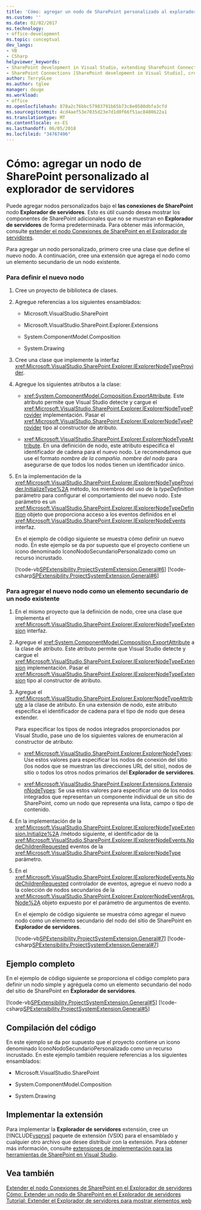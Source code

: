 ```yaml
---
title: 'Cómo: agregar un nodo de SharePoint personalizado al explorador de servidores | Documentos de Microsoft'
ms.custom: ''
ms.date: 02/02/2017
ms.technology:
- office-development
ms.topic: conceptual
dev_langs:
- VB
- CSharp
helpviewer_keywords:
- SharePoint development in Visual Studio, extending SharePoint Connections node in Server Explorer
- SharePoint Connections [SharePoint development in Visual Studio], creating a new node type
author: TerryGLee
ms.author: tglee
manager: douge
ms.workload:
- office
ms.openlocfilehash: 878a2c76bbc57983791b65b73c8e0580dbfa3cfd
ms.sourcegitcommit: 4cd4aef53e7035d23e7d1d0f66f51ac8480622a1
ms.translationtype: MT
ms.contentlocale: es-ES
ms.lasthandoff: 06/05/2018
ms.locfileid: "34767496"
---
```

# <a name="how-to-add-a-custom-sharepoint-node-to-server-explorer"></a>Cómo: agregar un nodo de SharePoint personalizado al explorador de servidores
  Puede agregar nodos personalizados bajo el **las conexiones de SharePoint** nodo **Explorador de servidores**. Esto es útil cuando desea mostrar los componentes de SharePoint adicionales que no se muestran en **Explorador de servidores** de forma predeterminada. Para obtener más información, consulte [extender el nodo Conexiones de SharePoint en el Explorador de servidores](../sharepoint/extending-the-sharepoint-connections-node-in-server-explorer.md).  
  
 Para agregar un nodo personalizado, primero cree una clase que define el nuevo nodo. A continuación, cree una extensión que agrega el nodo como un elemento secundario de un nodo existente.  
  
### <a name="to-define-the-new-node"></a>Para definir el nuevo nodo  
  
1.  Cree un proyecto de biblioteca de clases.  
  
2.  Agregue referencias a los siguientes ensamblados:  
  
    -   Microsoft.VisualStudio.SharePoint  
  
    -   Microsoft.VisualStudio.SharePoint.Explorer.Extensions  
  
    -   System.ComponentModel.Composition  
  
    -   System.Drawing  
  
3.  Cree una clase que implemente la interfaz <xref:Microsoft.VisualStudio.SharePoint.Explorer.IExplorerNodeTypeProvider>.  
  
4.  Agregue los siguientes atributos a la clase:  
  
    -   <xref:System.ComponentModel.Composition.ExportAttribute>. Este atributo permite que Visual Studio detecte y cargue el <xref:Microsoft.VisualStudio.SharePoint.Explorer.IExplorerNodeTypeProvider> implementación. Pasar el <xref:Microsoft.VisualStudio.SharePoint.Explorer.IExplorerNodeTypeProvider> tipo al constructor de atributo.  
  
    -   <xref:Microsoft.VisualStudio.SharePoint.Explorer.ExplorerNodeTypeAttribute>. En una definición de nodo, este atributo especifica el identificador de cadena para el nuevo nodo. Le recomendamos que use el formato *nombre de la compañía*. *nombre del nodo* para asegurarse de que todos los nodos tienen un identificador único.  
  
5.  En la implementación de la <xref:Microsoft.VisualStudio.SharePoint.Explorer.IExplorerNodeTypeProvider.InitializeType%2A> método, los miembros del uso de la *typeDefinition* parámetro para configurar el comportamiento del nuevo nodo. Este parámetro es un <xref:Microsoft.VisualStudio.SharePoint.Explorer.IExplorerNodeTypeDefinition> objeto que proporciona acceso a los eventos definidos en el <xref:Microsoft.VisualStudio.SharePoint.Explorer.IExplorerNodeEvents> interfaz.  
  
     En el ejemplo de código siguiente se muestra cómo definir un nuevo nodo. En este ejemplo se da por supuesto que el proyecto contiene un icono denominado IconoNodoSecundarioPersonalizado como un recurso incrustado.  
  
     [!code-vb[SPExtensibility.ProjectSystemExtension.General#6](../sharepoint/codesnippet/VisualBasic/projectsystemexamples/extension/serverexplorernode.vb#6)]
     [!code-csharp[SPExtensibility.ProjectSystemExtension.General#6](../sharepoint/codesnippet/CSharp/projectsystemexamples/extension/serverexplorernode.cs#6)]  
  
### <a name="to-add-the-new-node-as-a-child-of-an-existing-node"></a>Para agregar el nuevo nodo como un elemento secundario de un nodo existente  
  
1.  En el mismo proyecto que la definición de nodo, cree una clase que implementa el <xref:Microsoft.VisualStudio.SharePoint.Explorer.IExplorerNodeTypeExtension> interfaz.  
  
2.  Agregue el <xref:System.ComponentModel.Composition.ExportAttribute> a la clase de atributo. Este atributo permite que Visual Studio detecte y cargue el <xref:Microsoft.VisualStudio.SharePoint.Explorer.IExplorerNodeTypeExtension> implementación. Pasar el <xref:Microsoft.VisualStudio.SharePoint.Explorer.IExplorerNodeTypeExtension> tipo al constructor de atributo.  
  
3.  Agregue el <xref:Microsoft.VisualStudio.SharePoint.Explorer.ExplorerNodeTypeAttribute> a la clase de atributo. En una extensión de nodo, este atributo especifica el identificador de cadena para el tipo de nodo que desea extender.  
  
     Para especificar los tipos de nodos integrados proporcionados por Visual Studio, pase uno de los siguientes valores de enumeración al constructor de atributo:  
  
    -   <xref:Microsoft.VisualStudio.SharePoint.Explorer.ExplorerNodeTypes>: Use estos valores para especificar los nodos de conexión del sitio (los nodos que se muestran las direcciones URL del sitio), nodos de sitio o todos los otros nodos primarios del **Explorador de servidores**.  
  
    -   <xref:Microsoft.VisualStudio.SharePoint.Explorer.Extensions.ExtensionNodeTypes>: Se usa estos valores para especificar uno de los nodos integrados que representan un componente individual de un sitio de SharePoint, como un nodo que representa una lista, campo o tipo de contenido.  
  
4.  En la implementación de la <xref:Microsoft.VisualStudio.SharePoint.Explorer.IExplorerNodeTypeExtension.Initialize%2A> /método siguiente, el identificador de la <xref:Microsoft.VisualStudio.SharePoint.Explorer.IExplorerNodeEvents.NodeChildrenRequested> eventos de la <xref:Microsoft.VisualStudio.SharePoint.Explorer.IExplorerNodeType> parámetro.  
  
5.  En el <xref:Microsoft.VisualStudio.SharePoint.Explorer.IExplorerNodeEvents.NodeChildrenRequested> controlador de eventos, agregue el nuevo nodo a la colección de nodos secundarios de la <xref:Microsoft.VisualStudio.SharePoint.Explorer.ExplorerNodeEventArgs.Node%2A> objeto expuesto por el parámetro de argumentos de evento.  
  
     En el ejemplo de código siguiente se muestra cómo agregar el nuevo nodo como un elemento secundario del nodo del sitio de SharePoint en **Explorador de servidores**.  
  
     [!code-vb[SPExtensibility.ProjectSystemExtension.General#7](../sharepoint/codesnippet/VisualBasic/projectsystemexamples/extension/serverexplorernode.vb#7)]
     [!code-csharp[SPExtensibility.ProjectSystemExtension.General#7](../sharepoint/codesnippet/CSharp/projectsystemexamples/extension/serverexplorernode.cs#7)]  
  
## <a name="complete-example"></a>Ejemplo completo
 En el ejemplo de código siguiente se proporciona el código completo para definir un nodo simple y agréguela como un elemento secundario del nodo del sitio de SharePoint en **Explorador de servidores**.  
  
 [!code-vb[SPExtensibility.ProjectSystemExtension.General#5](../sharepoint/codesnippet/VisualBasic/projectsystemexamples/extension/serverexplorernode.vb#5)]
 [!code-csharp[SPExtensibility.ProjectSystemExtension.General#5](../sharepoint/codesnippet/CSharp/projectsystemexamples/extension/serverexplorernode.cs#5)]  
  
## <a name="compiling-the-code"></a>Compilación del código  
 En este ejemplo se da por supuesto que el proyecto contiene un icono denominado IconoNodoSecundarioPersonalizado como un recurso incrustado. En este ejemplo también requiere referencias a los siguientes ensamblados:  
  
-   Microsoft.VisualStudio.SharePoint  
  
-   System.ComponentModel.Composition  
  
-   System.Drawing  
  
## <a name="deploying-the-extension"></a>Implementar la extensión  
 Para implementar la **Explorador de servidores** extensión, cree un [!INCLUDE[vsprvs](../sharepoint/includes/vsprvs-md.md)] paquete de extensión (VSIX) para el ensamblado y cualquier otro archivo que desee distribuir con la extensión. Para obtener más información, consulte [extensiones de implementación para las herramientas de SharePoint en Visual Studio](../sharepoint/deploying-extensions-for-the-sharepoint-tools-in-visual-studio.md).  
  
## <a name="see-also"></a>Vea también
 [Extender el nodo Conexiones de SharePoint en el Explorador de servidores](../sharepoint/extending-the-sharepoint-connections-node-in-server-explorer.md)   
 [Cómo: Extender un nodo de SharePoint en el Explorador de servidores](../sharepoint/how-to-extend-a-sharepoint-node-in-server-explorer.md)   
 [Tutorial: Extender el Explorador de servidores para mostrar elementos web](../sharepoint/walkthrough-extending-server-explorer-to-display-web-parts.md)  
  
  
